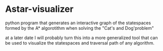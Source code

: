 # Astar-visualizer

python program that generates an interactive graph of the statespaces formed by the A* algorotithm when solving the "Cat's and Dog'problem"

at a later date I will probably turn this into a more generalized tool that can be used to visualize the statespaces and traversal path of any algorithm.
